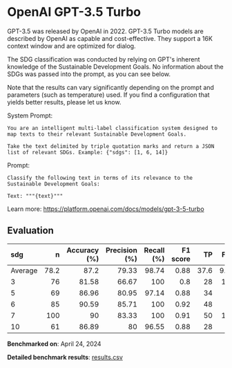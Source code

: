 # OpenAI GPT-3.5 Turbo

GPT-3.5 was released by OpenAI in 2022. GPT-3.5 Turbo models are described by
OpenAI as capable and cost-effective. They support a 16K context window and
are optimized for dialog.

The SDG classification was conducted by relying on GPT's inherent knowledge of
the Sustainable Development Goals. No information about the SDGs was passed
into the prompt, as you can see below.

Note that the results can vary significantly depending on the prompt and
parameters (such as temperature) used. If you find a configuration that yields
better results, please let us know.

System Prompt:

```
You are an intelligent multi-label classification system designed to map texts to their relevant Sustainable Development Goals.

Take the text delimited by triple quotation marks and return a JSON list of relevant SDGs. Example: {"sdgs": [1, 6, 14]}
```

Prompt:

```
Classify the following text in terms of its relevance to the Sustainable Development Goals:

Text: """{text}"""
```


Learn more: https://platform.openai.com/docs/models/gpt-3-5-turbo

## Evaluation

| sdg     |     n |   Accuracy (%) |   Precision (%) |   Recall (%) |   F1 score |   TP |   FP |   TN |   FN |
|:--------|------:|---------------:|----------------:|-------------:|-----------:|-----:|-----:|-----:|-----:|
| Average |  78.2 |          87.2  |           79.33 |        98.74 |       0.88 | 37.6 |  9.4 | 30.8 |  0.4 |
| 3       |  76   |          81.58 |           66.67 |       100    |       0.8  | 28   | 14   | 34   |  0   |
| 5       |  69   |          86.96 |           80.95 |        97.14 |       0.88 | 34   |  8   | 26   |  1   |
| 6       |  85   |          90.59 |           85.71 |       100    |       0.92 | 48   |  8   | 29   |  0   |
| 7       | 100   |          90    |           83.33 |       100    |       0.91 | 50   | 10   | 40   |  0   |
| 10      |  61   |          86.89 |           80    |        96.55 |       0.88 | 28   |  7   | 25   |  1   |

**Benchmarked on**: April 24, 2024

**Detailed benchmark results**: [results.csv](results.csv)